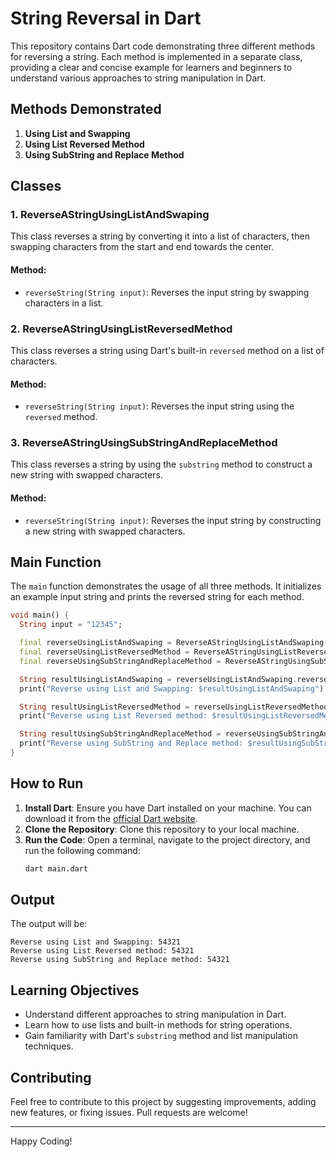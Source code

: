 # String Reversal in Dart

This repository contains Dart code demonstrating three different methods for reversing a string. Each method is implemented in a separate class, providing a clear and concise example for learners and beginners to understand various approaches to string manipulation in Dart.

## Methods Demonstrated

1. **Using List and Swapping**
2. **Using List Reversed Method**
3. **Using SubString and Replace Method**

## Classes

### 1. ReverseAStringUsingListAndSwaping

This class reverses a string by converting it into a list of characters, then swapping characters from the start and end towards the center.

#### Method:
- `reverseString(String input)`: Reverses the input string by swapping characters in a list.

### 2. ReverseAStringUsingListReversedMethod

This class reverses a string using Dart's built-in `reversed` method on a list of characters.

#### Method:
- `reverseString(String input)`: Reverses the input string using the `reversed` method.

### 3. ReverseAStringUsingSubStringAndReplaceMethod

This class reverses a string by using the `substring` method to construct a new string with swapped characters.

#### Method:
- `reverseString(String input)`: Reverses the input string by constructing a new string with swapped characters.

## Main Function

The `main` function demonstrates the usage of all three methods. It initializes an example input string and prints the reversed string for each method.

```dart
void main() {
  String input = "12345";

  final reverseUsingListAndSwaping = ReverseAStringUsingListAndSwaping();
  final reverseUsingListReversedMethod = ReverseAStringUsingListReversedMethod();
  final reverseUsingSubStringAndReplaceMethod = ReverseAStringUsingSubStringAndReplaceMethod();

  String resultUsingListAndSwaping = reverseUsingListAndSwaping.reverseString(input);
  print("Reverse using List and Swapping: $resultUsingListAndSwaping");

  String resultUsingListReversedMethod = reverseUsingListReversedMethod.reverseString(input);
  print("Reverse using List Reversed method: $resultUsingListReversedMethod");

  String resultUsingSubStringAndReplaceMethod = reverseUsingSubStringAndReplaceMethod.reverseString(input);
  print("Reverse using SubString and Replace method: $resultUsingSubStringAndReplaceMethod");
}
```

## How to Run

1. **Install Dart**: Ensure you have Dart installed on your machine. You can download it from the [official Dart website](https://dart.dev/get-dart).
2. **Clone the Repository**: Clone this repository to your local machine.
3. **Run the Code**: Open a terminal, navigate to the project directory, and run the following command:
   ```sh
   dart main.dart
   ```

## Output

The output will be:

```
Reverse using List and Swapping: 54321
Reverse using List Reversed method: 54321
Reverse using SubString and Replace method: 54321
```

## Learning Objectives

- Understand different approaches to string manipulation in Dart.
- Learn how to use lists and built-in methods for string operations.
- Gain familiarity with Dart's `substring` method and list manipulation techniques.

## Contributing

Feel free to contribute to this project by suggesting improvements, adding new features, or fixing issues. Pull requests are welcome!

---

Happy Coding!